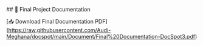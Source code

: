 \## 📄 Final Project Documentation



\[📥 Download Final Documentation PDF](https://raw.githubusercontent.com/Audi-Meghana/docspot/main/Document/Final%20Documentation-DocSpot3.pdf)



